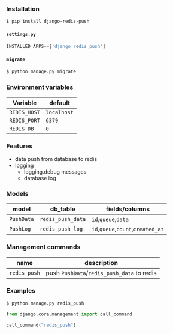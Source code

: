 ### Installation
```bash
$ pip install django-redis-push
```

#### `settings.py`
```python
INSTALLED_APPS+=['django_redis_push']
```

#### `migrate`
```bash
$ python manage.py migrate
```

### Environment variables
Variable|default
-|-
`REDIS_HOST`|`localhost`
`REDIS_PORT`|`6379`
`REDIS_DB`|`0`

### Features
+   data push from database to redis
+   logging
    +   logging.debug messages
    +   database log

### Models
model|db_table|fields/columns
-|-|-
`PushData`|`redis_push_data`|`id`,`queue`,`data`
`PushLog`|`redis_push_log`|`id`,`queue`,`count`,`created_at`

### Management commands
name|description
-|-
`redis_push`|push `PushData`/`redis_push_data` to redis

### Examples
```bash
$ python manage.py redis_push
```

```python
from django.core.management import call_command

call_command("redis_push")
```

